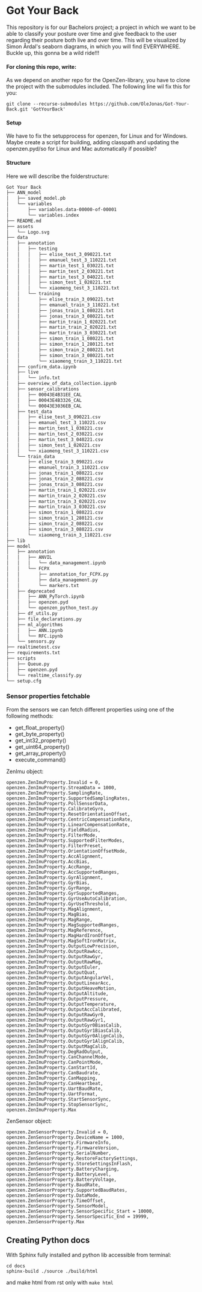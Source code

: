 # Got Your Back

This repository is for our Bachelors project; a project in which we want to be able to classify your posture over time and give feedback to the user regarding their posture both live and over time. This will be visualized by Simon Årdal's seaborn diagrams, in which you will find EVERYWHERE. Buckle up, this gonna be a wild ride!!!

#### For cloning this repo, write:

As we depend on another repo for the OpenZen-library, you have to clone the project with the submodules included.
The following line wil fix this for you:

`git clone --recurse-submodules https://github.com/OleJonas/Got-Your-Back.git 'GotYourBack'`

#### Setup

We have to fix the setupprocess for openzen, for Linux and for Windows. Maybe create a script for building, adding classpath and updating the openzen.pyd/so for Linux and Mac automatically if possible?

#### Structure

Here we will describe the folderstructure:

```bash
Got Your Back
├── ANN_model
│   ├── saved_model.pb
│   └── variables
│       ├── variables.data-00000-of-00001
│       └── variables.index
├── README.md
├── assets
│   └── Logo.svg
├── data
│   ├── annotation
│   │   ├── testing
│   │   │   ├── elise_test_3_090221.txt
│   │   │   ├── emanuel_test_3_110221.txt
│   │   │   ├── martin_test_1_030221.txt
│   │   │   ├── martin_test_2_030221.txt
│   │   │   ├── martin_test_3_040221.txt
│   │   │   ├── simon_test_1_020221.txt
│   │   │   └── xiaomeng_test_3_110221.txt
│   │   └── training
│   │       ├── elise_train_3_090221.txt
│   │       ├── emanuel_train_3_110221.txt
│   │       ├── jonas_train_1_080221.txt
│   │       ├── jonas_train_3_080221.txt
│   │       ├── martin_train_1_020221.txt
│   │       ├── martin_train_2_020221.txt
│   │       ├── martin_train_3_030221.txt
│   │       ├── simon_train_1_080221.txt
│   │       ├── simon_train_1_280121.txt
│   │       ├── simon_train_2_080221.txt
│   │       ├── simon_train_3_080221.txt
│   │       └── xiaomeng_train_3_110221.txt
│   ├── confirm_data.ipynb
│   ├── live
│   │   └── info.txt
│   ├── overview_of_data_collection.ipynb
│   ├── sensor_calibrations
│   │   ├── 00043E4B31EE_CAL
│   │   ├── 00043E4B3326_CAL
│   │   └── 00043E3036EB_CAL
│   ├── test_data
│   │   ├── elise_test_3_090221.csv
│   │   ├── emanuel_test_3_110221.csv
│   │   ├── martin_test_1_030221.csv
│   │   ├── martin_test_2_030221.csv
│   │   ├── martin_test_3_040221.csv
│   │   ├── simon_test_1_020221.csv
│   │   └── xiaomeng_test_3_110221.csv
│   └── train_data
│       ├── elise_train_3_090221.csv
│       ├── emanuel_train_3_110221.csv
│       ├── jonas_train_1_080221.csv
│       ├── jonas_train_2_080221.csv
│       ├── jonas_train_3_080221.csv
│       ├── martin_train_1_020221.csv
│       ├── martin_train_2_020221.csv
│       ├── martin_train_3_020221.csv
│       ├── martin_train_3_030221.csv
│       ├── simon_train_1_080221.csv
│       ├── simon_train_1_280121.csv
│       ├── simon_train_2_080221.csv
│       ├── simon_train_3_080221.csv
│       └── xiaomeng_train_3_110221.csv
├── lib
├── model
│   ├── annotation
│   │   ├── ANVIL
│   │   │   └── data_management.ipynb
│   │   └── FCPX
│   │       ├── annotation_for_FCPX.py
│   │       ├── data_management.py
│   │       └── markers.txt
│   ├── deprecated
│   │   ├── ANN_PyTorch.ipynb
│   │   ├── openzen.pyd
│   │   └── openzen_python_test.py
│   ├── df_utils.py
│   ├── file_declarations.py
│   ├── ml_algorithms
│   │   ├── ANN.ipynb
│   │   └── RFC.ipynb
│   └── sensors.py
├── realtimetest.csv
├── requirements.txt
├── scripts
│   ├── Queue.py
│   ├── openzen.pyd
│   └── realtime_classify.py
└── setup.cfg
```

### Sensor properties fetchable

From the sensors we can fetch different properties using one of the following methods:

- get_float_property()
- get_byte_property()
- get_int32_property()
- get_uint64_property()
- get_array_property()
- execute_command()

ZenImu object:

```
openzen.ZenImuProperty.Invalid = 0,
openzen.ZenImuProperty.StreamData = 1000,
openzen.ZenImuProperty.SamplingRate,
openzen.ZenImuProperty.SupportedSamplingRates,
openzen.ZenImuProperty.PollSensorData,
openzen.ZenImuProperty.CalibrateGyro,
openzen.ZenImuProperty.ResetOrientationOffset,
openzen.ZenImuProperty.CentricCompensationRate,
openzen.ZenImuProperty.LinearCompensationRate,
openzen.ZenImuProperty.FieldRadius,
openzen.ZenImuProperty.FilterMode,
openzen.ZenImuProperty.SupportedFilterModes,
openzen.ZenImuProperty.FilterPreset,
openzen.ZenImuProperty.OrientationOffsetMode,
openzen.ZenImuProperty.AccAlignment,
openzen.ZenImuProperty.AccBias,
openzen.ZenImuProperty.AccRange,
openzen.ZenImuProperty.AccSupportedRanges,
openzen.ZenImuProperty.GyrAlignment,
openzen.ZenImuProperty.GyrBias,
openzen.ZenImuProperty.GyrRange,
openzen.ZenImuProperty.GyrSupportedRanges,
openzen.ZenImuProperty.GyrUseAutoCalibration,
openzen.ZenImuProperty.GyrUseThreshold,
openzen.ZenImuProperty.MagAlignment,
openzen.ZenImuProperty.MagBias,
openzen.ZenImuProperty.MagRange,
openzen.ZenImuProperty.MagSupportedRanges,
openzen.ZenImuProperty.MagReference,
openzen.ZenImuProperty.MagHardIronOffset,
openzen.ZenImuProperty.MagSoftIronMatrix,
openzen.ZenImuProperty.OutputLowPrecision,
openzen.ZenImuProperty.OutputRawAcc,
openzen.ZenImuProperty.OutputRawGyr,
openzen.ZenImuProperty.OutputRawMag,
openzen.ZenImuProperty.OutputEuler,
openzen.ZenImuProperty.OutputQuat,
openzen.ZenImuProperty.OutputAngularVel,
openzen.ZenImuProperty.OutputLinearAcc,
openzen.ZenImuProperty.OutputHeaveMotion,
openzen.ZenImuProperty.OutputAltitude,
openzen.ZenImuProperty.OutputPressure,
openzen.ZenImuProperty.OutputTemperature,
openzen.ZenImuProperty.OutputAccCalibrated,
openzen.ZenImuProperty.OutputRawGyr0,
openzen.ZenImuProperty.OutputRawGyr1,
openzen.ZenImuProperty.OutputGyr0BiasCalib,
openzen.ZenImuProperty.OutputGyr1BiasCalib,
openzen.ZenImuProperty.OutputGyr0AlignCalib,
openzen.ZenImuProperty.OutputGyr1AlignCalib,
openzen.ZenImuProperty.OutputMagCalib,
openzen.ZenImuProperty.DegRadOutput,
openzen.ZenImuProperty.CanChannelMode,
openzen.ZenImuProperty.CanPointMode,
openzen.ZenImuProperty.CanStartId,
openzen.ZenImuProperty.CanBaudrate,
openzen.ZenImuProperty.CanMapping,
openzen.ZenImuProperty.CanHeartbeat,
openzen.ZenImuProperty.UartBaudRate,
openzen.ZenImuProperty.UartFormat,
openzen.ZenImuProperty.StartSensorSync,
openzen.ZenImuProperty.StopSensorSync,
openzen.ZenImuProperty.Max
```

ZenSensor object:

```
openzen.ZenSensorProperty.Invalid = 0,
openzen.ZenSensorProperty.DeviceName = 1000,
openzen.ZenSensorProperty.FirmwareInfo,
openzen.ZenSensorProperty.FirmwareVersion,
openzen.ZenSensorProperty.SerialNumber,
openzen.ZenSensorProperty.RestoreFactorySettings,
openzen.ZenSensorProperty.StoreSettingsInFlash,
openzen.ZenSensorProperty.BatteryCharging,
openzen.ZenSensorProperty.BatteryLevel,
openzen.ZenSensorProperty.BatteryVoltage,
openzen.ZenSensorProperty.BaudRate,
openzen.ZenSensorProperty.SupportedBaudRates,
openzen.ZenSensorProperty.DataMode,
openzen.ZenSensorProperty.TimeOffset,
openzen.ZenSensorProperty.SensorModel,
openzen.ZenSensorProperty.SensorSpecific_Start = 10000,
openzen.ZenSensorProperty.SensorSpecific_End = 19999,
openzen.ZenSensorProperty.Max
```

## Creating Python docs

With Sphinx fully installed and python lib accessible from terminal:

```
cd docs
sphinx-build ./source ./build/html
```

and make html from rst only with `make html`
